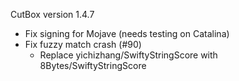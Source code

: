 CutBox version 1.4.7

- Fix signing for Mojave (needs testing on Catalina)
- Fix fuzzy match crash (#90)
    - Replace yichizhang/SwiftyStringScore with 8Bytes/SwiftyStringScore
